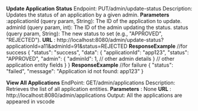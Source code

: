 **Update Application Status**
Endpoint: PUT/admin/update-status
Description: Updates the status of an application by a given admin.
**Parameters** :applicationId (query param, String): The ID of the application to update.
                adminId (query param, int): The ID of the admin updating the status.
                status (query param, String): The new status to set (e.g., "APPROVED", "REJECTED").
**URL** : http://localhost:8080/admin/update-status?applicationId=a11&adminId=91&status=REJECTED
**ResponseExample** //for success
{
  "status": "success",
  "data": {
    "applicationId": "app123",
    "status": "APPROVED",
    "admin": {
      "adminId": 1,
      // other admin details
    }
    // other application entity fields
  }
}
**ResponseExample** //for failure
{
  "status": "failed",
  "message": "Application id not found: app123"
}

**View All Applications**
EndPoint: GET/admin/applications
Description: Retrieves the list of all application entities.
**Parameters** : None
**URL** : http://localhost:8080/admin/applications
Output: All the applications are appeared in vscode







